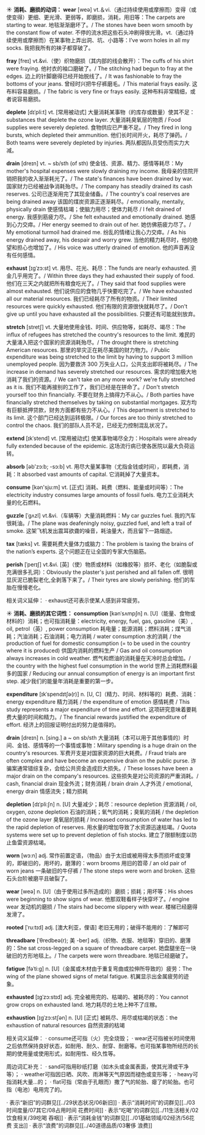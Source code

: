 ☀ <span class="category">**消耗、磨损的动词：**</span>
<span class="vocabulary">**wear**</span> [weə] 
<span class="definition">vt.＆vi.（通过持续使用或摩擦而）变得（或使变得）更细、更光滑、更弱等，即磨损，消耗，用旧等：</span>The carpets are starting to wear. 地毯渐渐磨坏了。/ The stones have been worn smooth by the constant flow of water. 不停的流水把这些石头冲刷得很光滑。<span class="definition">vt.（通过持续使用或摩擦而）在某事物上弄出洞、坑、小路等：</span>I’ve worn holes in all my socks. 我把我所有的袜子都穿破了。
           
<span class="vocabulary">**fray**</span> [freɪ]
<span class="definition">vt.&vi.（使）织物磨损（其内部的线会散开）：</span>The cuffs of his shirt were fraying. 他衬衣的袖口磨破了。/ The stitching had begun to fray at the edges. 边上的针脚磨得已经开始脱线了。/ It was fashionable to fray the bottoms of your jeans. 曾经时兴把牛仔裤磨毛。/ This material frays easily. 这布料容易磨损。/ The fabric is very fine or frays easily. 这种布料非常精细，或者说容易磨损。

<span class="vocabulary">**deplete**</span> [dɪˈpli:t] 
<span class="definition">vt. [常用被动式] 大量消耗某事物（的库存或数量）使其不足：</span>substances that deplete the ozone layer. 大量消耗臭氧层的物质 / Food supplies were severely depleted. 食物供应已严重不足。/ They fired in long bursts, which depleted their ammunition. 他们长时间开火，耗尽了弹药。/ Both teams were severely depleted by injuries. 两队都因队员受伤而实力大减。
           
<span class="vocabulary">**drain**</span> [dreɪn]
<span class="definition">vt. ~ sb/sth (of sth) 使金钱、资源、精力、感情等耗尽：</span>My mother's hospital expenses were slowly draining my income. 我母亲的住院开销把我的收入渐渐耗光了。/ The state's finances have been drained by war. 国家财力已经被战争消耗殆尽。/ The company has steadily drained its cash reserves. 公司已逐渐用完了其现金储备。/ The country's coal reserves are being drained away 该国的煤炭资源正逐渐耗尽。/ emotionally, mentally, physically drain 使感情枯竭；使脑力用尽；使体力耗尽 / I felt drained of energy. 我感到筋疲力尽。/ She felt exhausted and emotionally drained. 她感到心力交瘁。/ Her energy seemed to drain out of her. 她仿佛筋疲力尽了。/ My emotional turmoil had drained me. 纷乱的情绪让我心力交瘁。/ As his energy drained away, his despair and worry grew. 当他的精力耗尽时，他的绝望和担心也增加了。/ His voice was utterly drained of emotion. 他的声音再没有任何感情。
           
<span class="vocabulary">**exhaust**</span> [ɪgˈzɔ:st]
<span class="definition">vt. 用尽、花光、耗尽：</span>The funds are nearly exhausted. 资金几乎用完了。/ Within three days they had exhausted their supply of food. 他们在三天之内就把所有粮食吃光了。/ They said that food supplies were almost exhausted. 他们说供应的食物几乎快要吃完了。/ We have exhausted all our material resources. 我们已经耗尽了所有的物资。/ Their limited resources were quickly exhausted. 他们有限的资源很快就耗尽了。/ Don't give up until you have exhausted all the possibilities. 只要还有可能就别放弃。
           
<span class="vocabulary">**stretch**</span> [stretʃ]
<span class="definition">vt. 大量地使用金钱、时间、供应物等，如耗尽、竭尽：</span>The influx of refugees has stretched the country's resources to the limit. 难民的大量涌入把这个国家的资源消耗殆尽。/ The drought there is stretching American resources. 那里的旱灾正在耗尽美国的财力物力。/ Public expenditure was being stretched to the limit by having to support 3 million unemployed people. 因为要救济 300 万失业人口，公共支出即将被耗尽。/ The increase in demand has severely stretched our resources. 需求的增加极大地消耗了我们的资源。/ We can't take on any more work? we're fully stretched as it is. 我们不能再接别的工作了，我们已经是在拼命了。/ Don't stretch yourself too thin financially. 不要在财务上搞得力不从心。/ Both parties have financially stretched themselves by taking on substantial mortgages. 双方均有巨额抵押贷款，财务方面都有些力不从心。/ This department is stretched to its limit. 这个部门已经达到运转极限。/ Our forces are too thinly stretched to control the chaos. 我们的部队人员不足，已经无力控制混乱状况了。
           
<span class="vocabulary">**extend**</span> [ɪkˈstend]
<span class="definition">vt. [常用被动式] 使某事物竭尽全力：</span>Hospitals were already fully extended because of the epidemic. 这场流行病已使各医院以最大负荷运转。

<span class="vocabulary">**absorb**</span> [əb'zɔ:b; -sɔ:b] 
<span class="definition">vt. 用尽大量某事物（尤指金钱或时间），即耗费，消耗：</span>It absorbed vast amounts of capital. 它消耗掉了大量资本。

<span class="vocabulary">**consume**</span> [kən'sju:m] 
<span class="definition">vt. [正式] 消耗、耗费（燃料、能量或时间等）：</span>The electricity industry consumes large amounts of fossil fuels. 电力工业消耗大量的化石燃料。
           
<span class="vocabulary">**guzzle**</span> [ˈgʌzl]
<span class="definition">vt.&vi.（车辆等）大量消耗燃料：</span>My car guzzles fuel. 我的汽车很耗油。/ The plane was deafeningly noisy, guzzled fuel, and left a trail of smoke. 这架飞机发出震耳欲聋的噪音，耗油量大，而且留下一路烟迹。

<span class="vocabulary">**tax**</span> [tæks] 
<span class="definition">vt. 需要耗费大量体力或脑力：</span>The problem is taxing the brains of the nation’s experts. 这个问题正在让全国的专家大伤脑筋。
           
<span class="vocabulary">**perish**</span> [ˈperɪʃ]
<span class="definition">vt.&vi. [英]（使）物质或材料（如橡胶等）损坏、老化（如脆裂或充满很多孔洞）：</span>Obviously the plaster's just perished and all fallen off. 很明显灰泥已脆裂老化,全剥落下来了。/ Their tyres are slowly perishing. 他们的车胎在慢慢老化。

相关词义延伸：
· exhaust还可表示使某人感到非常疲劳。

☀ <span class="category">**消耗、磨损的其它词性：**</span>
<span class="vocabulary">**consumption**</span> [kənˈsʌmpʃn]
<span class="definition">n. [U]（能量、食物或材料的）消耗；也可指消耗量：</span>electricity, energy, fuel, gas, gasoline（美）, oil, petrol（英）, power consumption 耗电量；能源消耗；燃料消耗；煤气消耗；汽油消耗；石油消耗；电力消耗 / water consumption 水的消耗 / the production of fuel for domestic consumption (= to be used in the country where it is produced) 供国内消耗的燃料生产 / Gas and oil consumption always increases in cold weather. 燃气和燃油的消耗量在天冷时总会增加。/ the country with the highest fuel consumption in the world 世界上消耗燃料最多的国家 / Reducing our annual consumption of energy is an important first step. 减少我们的能量年消耗是重要的第一步。

<span class="vocabulary">**expenditure**</span> [ɪkˈspendɪtʃə(r)]
<span class="definition">n. [U, C]（精力、时间、材料等的）耗费、消耗：</span>energy expenditure 精力消耗 / the expenditure of emotion 感情耗费 / This study represents a major expenditure of time and effort. 这项研究意味着要耗费大量的时间和精力。/ The financial rewards justified the expenditure of effort. 经济上的回报证明付出的努力是值得的。           
         
<span class="vocabulary">**drain**</span> [dreɪn]
<span class="definition">n. [sing.] a ~ on sb/sth 大量消耗（本可以用于其他事情的）时间、金钱、感情等的一个事情或事物：</span>Military spending is a huge drain on the country's resources. 军费开支是对国家资源的巨大耗费。/ Fraud trials are often complex and have become an expensive drain on the public purse. 诈骗案通常错综复杂，会给公共资金造成巨大损失。/ These losses have been a major drain on the company's resources. 这些损失是对公司资源的严重消耗。/ cash, financial drain 现金外流；财务消耗 / brain drain 人才外流 / emotional, energy drain 情感流失；精力损耗
           
<span class="vocabulary">**depletion**</span> [dɪˈpli:ʃn]
<span class="definition">n. [U] 大量减少；耗尽：</span>resource depletion 资源消耗 / oil, oxygen, ozone depletion 石油的消耗；氧气的消耗；臭氧的消耗 / the depletion of the ozone layer 臭氧层的损耗 / Increased consumption of water has led to the rapid depletion of reserves. 用水量的增加导致了水资源迅速枯竭。/ Quota systems were set up to prevent depletion of fish stocks. 建立了限额制度以防止鱼雷资源枯竭。

<span class="vocabulary">**worn**</span> [wɔ:n] 
<span class="definition">adj. 常作前置定语，（物品）由于太旧或被用得太多而损坏或变薄的，即破旧的，用坏的，磨薄的：</span>worn brooms 用旧的笤帚 / an old pair of worn jeans 一条破旧的牛仔裤 / The stone steps were worn and broken. 这些石头台阶被磨平且破裂了。

<span class="vocabulary">**wear**</span> [weə] 
<span class="definition">n. [U]（由于使用过多所造成的）磨损；损耗；用坏等：</span>His shoes were beginning to show signs of wear. 他那双鞋看样子快穿坏了。/ engine wear 发动机的磨损 / The stairs had become slippery with wear. 楼梯已经磨得发滑了。
           
<span class="vocabulary">**rooted**</span> [ˈru:tɪd]
<span class="definition">adj. [澳大利亚，俚语] 老旧无用的；破得不能用的：</span>了解即可                      

<span class="vocabulary">**threadbare**</span> [ˈθredbeə(r); 美 -ber]
<span class="definition">adj.（织物、衣服、地毯等）穿旧的、磨薄的：</span>She sat cross-legged on a square of threadbare carpet. 她盘腿坐在一块破旧的方形地毯上。/ The carpets were worn threadbare. 地毯已经磨破了。

<span class="vocabulary">**fatigue**</span> [fəˈti:g]
<span class="definition">n. [U]（金属或木材由于重复弯曲或拉伸所导致的）疲劳：</span>The wing of the plane showed signs of metal fatigue. 机翼显示出金属疲劳的迹象。

<span class="vocabulary">**exhausted**</span> [ɪgˈzɔ:stɪd]
<span class="definition">adj. 完全被用完的、枯竭的、被耗尽的：</span>You cannot grow crops on exhausted land. 地力耗尽的土地上种不了庄稼。

<span class="vocabulary">**exhaustion**</span> [ɪgˈzɔ:stʃən]
<span class="definition">n. [U] [正式] 被耗尽、用尽或枯竭的状态：</span>the exhaustion of natural resources 自然资源的枯竭
  
相关词义延伸：
· consume还可指（火）完全烧毁；
· wear还可指被长时间使用之后依然保持良好状态，如耐用、耐久、耐穿、耐磨等。也可指某事物所经历的长期的使用量或使用形式，如耐用性、经久性等。

周边词汇补充：
· sand可指用砂纸打磨（如木头或金属表面，使其光滑或干净等）；
· weather可指因日晒、风吹、雨淋等天气原因而褪色或变形等；
· heavy可指消耗大量…的；
· flat可指（常由于孔眼而）撒了气的轮胎、瘪了的轮胎。也可指（电池）电用完了的。

· 表示“新旧”的词群见[[../29状态状况/06新旧]]
· 表示“消耗时间”的词群见[[../03时间度量/07其它/08占用时间 花费时间]]
· 表示“吃喝”的词群见[[../11生活相关/02饮食相关/39吃喝 吞咽]]
· 表示“消耗金钱”的词群见[[../01基础领域/02经济/56花费 支出]]
· 表示“浪费”的词群见[[../40道德品质/03奢侈 浪费]]
